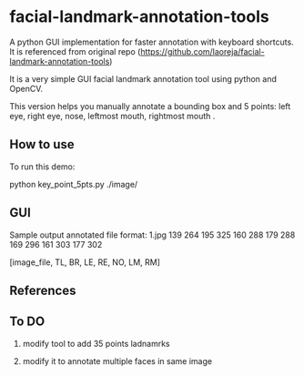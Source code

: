 # facial-landmark-annotation-tools
A python GUI implementation for faster annotation with keyboard shortcuts. It is referenced from original repo (https://github.com/laoreja/facial-landmark-annotation-tools)

It is a very simple GUI facial landmark annotation tool using python and OpenCV.

This version helps you manually annotate a bounding box and 5 points: left eye, right eye, nose, leftmost mouth, rightmost mouth .

## How to use

To run this demo:

python key_point_5pts.py ./image/

## GUI

Sample output annotated file format:
1.jpg 139 264 195 325 160 288 179 288 169 296 161 303 177 302

[image_file, TL, BR, LE, RE, NO, LM, RM]

## References



## To DO
1. modify tool to add 35 points ladnamrks

2. modify it to annotate multiple faces in same image